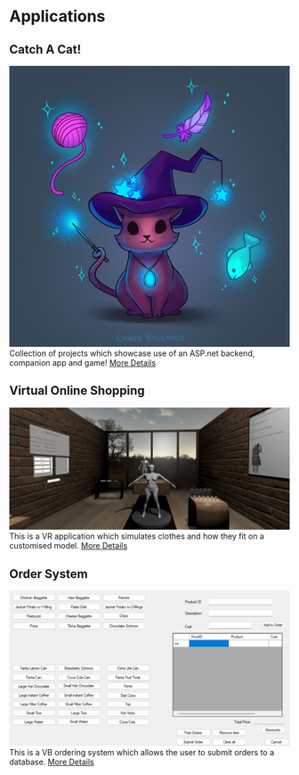 # Applications

## Catch A Cat!
![Catch A Cat](/images/catchACat/placeholder.png)
Collection of projects which showcase use of an ASP.net backend, companion app and game! 
[More Details](/markdown/application/CatchACat.html)

## Virtual Online Shopping
![Virtual Online Shopping](/images/VOS/vosBanner.PNG)
This is a VR application which simulates clothes and how they fit 
on a customised model. 
[More Details](/markdown/application/VOS.html)

## Order System
![Order System](/images/orderSystem/OS.PNG)
This is a VB ordering system which allows the user to submit orders to a database.
[More Details](/markdown/application/OrderSystem.html)

